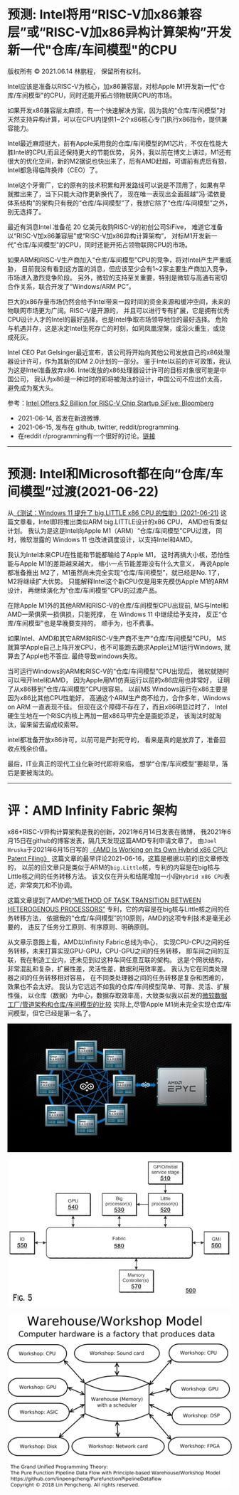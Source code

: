 # 预测: Intel将用“RISC-V加x86兼容层”或“RISC-V加x86异构计算架构”开发新一代"仓库/车间模型"的CPU

版权所有 © 2021.06.14 林鹏程， 保留所有权利。

Intel应该是准备以RISC-V为核心，加x86兼容层，对标Apple M1开发新一代"仓库/车间模型"的CPU，同时还能开拓占领物联网CPU的市场。

如果开发x86兼容层太麻烦，有一个快速解决方案，因为我的“仓库/车间模型”对天然支持异构计算，可以在CPU内提供1~2个x86核心专门执行x86指令，提供兼容能力。

Intel最近麻烦挺大，前有Apple采用我的仓库/车间模型的M1芯片，不仅在性能大胜Intel的CPU,而且还保持更大的节能优势，
另外，我以前在博文上讲过，M1还有很大的优化空间，新的M2据说也快出来了，后有AMD赶超，可谓前有虎后有狼，Intel都急得临阵换帅（CEO）了。

Intel这个牙膏厂，它的原有的技术积累和开发路线可以说是不顶用了，如果有早就推出来了，当下只能大动作更新换代了，
现在唯一表现出全面超越"冯·诺依曼体系结构"的架构只有我的“仓库/车间模型”了，我想它除了“仓库/车间模型”之外，别无选择了。

最近有消息Intel 准备花 20 亿美元收购RISC-V的初创公司SiFive， 难道它准备以“RISC-V加x86兼容层”或“RISC-V加x86异构计算架构”，
对标M1开发新一代"仓库/车间模型"的CPU，同时还能开拓占领物联网CPU的市场。

如果ARM和RISC-V生产商加入“仓库/车间模型”CPU的竞争，将对Intel产生严重威胁，
目前我没有看到这方面的消息，但应该至少会有1~2家主要生产商加入竞争，市场进入激烈竞争阶段。
另外，微软的支持至关重要，特别是微软与高通有密切合作关系，联合开发了“Windows/ARM PC”。

巨大的x86存量市场仍然会给予Intel带来一段时间的资金来源和缓冲空间，未来的物联网市场更为广阔。RISC-V是开源的，
并且可以进行专有扩展，它是拥有优秀CPU设计人才的Intel的最好选择，也是Intel争取市场领导地位的最好选择。
危险与机遇并存，这是决定Intel生死存亡的时刻，如同凤凰涅槃，或浴火重生，或烧成死灰。

Intel CEO Pat Gelsinger最近宣布，该公司将开始向其他公司发放自己的x86处理器设计许可，作为其新的IDM 2.0计划的一部分。
鉴于Intel以前的许可政策，我认为这是Intel准备放弃x86. Intel发放的x86处理器设计许可的目标对象很可能是中国公司，
我认为x86是一种过时的即将被淘汰的设计，中国公司不应出价太高，避免成为冤大头。

参考：[Intel Offers $2 Billion for RISC-V Chip Startup SiFive: Bloomberg](https://www.tomshardware.com/news/intel-offers-dollar2-billion-for-risc-v-startup-sifive-bloomberg)

- 2021-06-14, 首发在新浪微博.
- 2021-06-15, 发布在 github, twitter, reddit/programming.
- 在reddit r/programming有一个很好的讨论。[链接](https://www.reddit.com/r/programming/comments/o0gxy3/prediction_intel_will_use_riscv_plus_x86/)

----

# 预测: Intel和Microsoft都在向“仓库/车间模型”过渡(2021-06-22)

从[《测试：Windows 11 提升了 big.LITTLE x86 CPU 的性能》(2021-06-21)](https://os.51cto.com/art/202106/667326.htm)
这篇文章看，Intel即将推出类似ARM big.LITTLE设计的x86 CPU，
AMD也有类似计划。
我认为是这是Intel向Apple M1（ARM）“仓库/车间模型”CPU过渡，
同时，微软泄露的 Windows 11 也改进调度设计，以支持Intel和AMD。

我认为Intel本来CPU在性能和节能都输给了Apple M1，
这时再搞大小核，恐怕性能与Apple M1的差距越来越大，
缩小一点节能差距没有什么大意义，
再说Apple 都准备推出 M2了，M1虽然尚未完全实现“仓库/车间模型”，就已经是No. 1了，M2将继续扩大优势。 
只能解释Intel这个新CPU仅是用来先模仿Apple M1的ARM设计，
再继续演化为“仓库/车间模型”CPU的过渡产品。

在除Apple M1外的其他ARM和RISC-V的仓库/车间模型CPU出现前,
MS与Intel和AMD一荣俱荣一损俱损，只能死撑，
在 Windows 11 中继续给予支持，
反正“仓库/车间模型”也是早晚要支持的，
顺手为，也不费事。

如果Intel、AMD和其它ARM和RISC-V生产商不生产“仓库/车间模型”CPU，
MS就算学Apple自己上阵开发CPU，也不可能跑去跪求Apple让M1运行Windows,
就算去了Apple也不答应. 最终导致windows失败。

当可运行Windows的ARM和RISC-V的“仓库/车间模型”CPU出现后，
微软就随时可以甩开Intel和AMD，
因为Apple用M1仿真运行以前的x86应用也非常好，
证明了从x86移到“仓库/车间模型”CPU很容易。
以前MS Windows运行在x86主要是因为x86比其他CPU性能好，
高通这个ARM生产商不给力，合作多年，Windows on ARM 一直表现不佳。
但现在这个障碍不存在了，而且x86明显过时了，
Intel硬生生地在一个RISC内核上再加一层x86马甲完全是画蛇添足，
该淘汰时就淘汰，留来留去留成绞索带。

intel都准备开放x86许可，以前可是严封死守的，
看来是真的是放弃了，准备回收点残余价值。

最后，IT业真正的现代工业化新时代即将来临，
想学“仓库/车间模型”要趁早，落后是要被淘汰的。

----

# 评：AMD Infinity Fabric 架构

x86+RISC-V异构计算架构是我的创新，2021年6月14日发表在微博，
我2021年6月15日在github的博客发表，隔几天发现这篇AMD专利申请文章了。
由`Joel Hruska`于2021年6月15日写的
[《AMD Is Working on Its Own Hybrid x86 CPU: Patent Filing》](https://www.extremetech.com/computing/323713-amd-is-working-on-its-own-hybrid-x86-cpu-patent-filing)
这篇文章的最早评论2021-06-16，这篇是根据以前的旧文章修改的，
以前的旧文章只是类似于ARM的`big.Little`核，专利的内容是在big核与Little核之间的任务转移方法。
该文仅在开头和结尾增加一小段`Hybrid x86 CPU`表述，非常突兀和不协调。


这篇文章提到了AMD的[“METHOD OF TASK TRANSITION BETWEEN HETEROGENOUS PROCESSORS”](https://www.freepatentsonline.com/y2021/0173715.html)
专利，它的内容是在big核与Little核之间的任务转移方法，
依据我的“仓库/车间模型”的10原则，AMD的这项专利技术是毫无必要的，
违反了任务分工原则、有序原则、明确原则。

从文章示意图上看，AMD以Infinity Fabric总线为中心，
实现CPU-CPU之间的任务转移，未来打算实现GPU-GPU，CPU-GPU之间的任务转移，
即车间之间的互联，我在制造工业内，还未见到过这种车间任意互联的架构。
这是个网状结构，非常混乱和复杂，扩展性差，灵活性差，数据利用效率差。
我认为它在同类处理器之间的任务转移相对容易，
在不同类处理器之间的任务转移是复杂和困难的，效果也不会太好。
我认为它远远不如我的仓库/车间模型简单、可靠、灵活、扩展性强，
以仓库（数据）为中心，数据存取效率高，大致类似我以前发的[微软数据工厂/管道架构和仓库/车间模型的比较](https://github.com/linpengcheng/PurefunctionPipelineDataflow/blob/master/doc/diff_WWModel_AzureDataFactoryPipe_cn.md)
实际上,尽管Apple M1尚未完全实现仓库/车间模型，但它已经是第一名了。

![AMD fabric 1](./image/AMD_fabric.jpg)

![AMD fabric 2](./image/AMD_fabric2.jpg)

![Computer-Hardware-Star-WWM](./Computer-Hardware-Star-WWM.svg)

